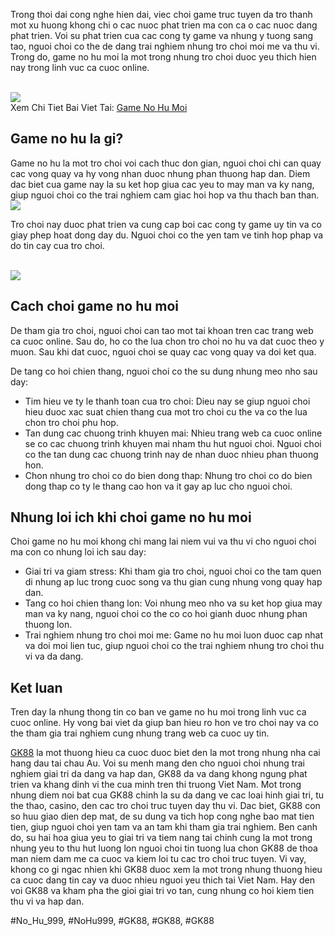<p>Trong thoi dai cong nghe hien dai, viec choi game truc tuyen da tro thanh mot xu huong khong chi o cac nuoc phat trien ma con ca o cac nuoc dang phat trien. Voi su phat trien cua cac cong ty game va nhung y tuong sang tao, nguoi choi co the de dang trai nghiem nhung tro choi moi me va thu vi. Trong do, game no hu moi la mot trong nhung tro choi duoc yeu thich hien nay trong linh vuc ca cuoc online.</p><br><img src="https://gk88.place/wp-content/uploads/2025/04/Vi-sao-nguoi-choi-nen-chon-game-no-hu-moi.png"></br>
Xem Chi Tiet Bai Viet Tai: <a href="https://gk88.place/game-no-hu-moi/">Game No Hu Moi</a><h2>Game no hu la gi?</h2><p>Game no hu la mot tro choi voi cach thuc don gian, nguoi choi chi can quay cac vong quay va hy vong nhan duoc nhung phan thuong hap dan. Diem dac biet cua game nay la su ket hop giua cac yeu to may man va ky nang, giup nguoi choi co the trai nghiem cam giac hoi hop va thu thach ban than.<br><img src="https://gk88.place/wp-content/uploads/2025/04/Game-no-hu-moi-la-gi.png"></br><p>Tro choi nay duoc phat trien va cung cap boi cac cong ty game uy tin va co giay phep hoat dong day du. Nguoi choi co the yen tam ve tinh hop phap va do tin cay cua tro choi.</p><br><img src="https://gk88.place/wp-content/uploads/2025/04/Game-No-Hu-Moi-Trai-Nghiem-Game-Hot-Giai-Thuong-Khung-2025.png"></br><h2>Cach choi game no hu moi</h2><p>De tham gia tro choi, nguoi choi can tao mot tai khoan tren cac trang web ca cuoc online. Sau do, ho co the lua chon tro choi no hu va dat cuoc theo y muon. Sau khi dat cuoc, nguoi choi se quay cac vong quay va doi ket qua.<p>De tang co hoi chien thang, nguoi choi co the su dung nhung meo nho sau day:</p><ul>
<li>Tim hieu ve ty le thanh toan cua tro choi: Dieu nay se giup nguoi choi hieu duoc xac suat chien thang cua mot tro choi cu the va co the lua chon tro choi phu hop.</li>
<li>Tan dung cac chuong trinh khuyen mai: Nhieu trang web ca cuoc online se co cac chuong trinh khuyen mai nham thu hut nguoi choi. Nguoi choi co the tan dung cac chuong trinh nay de nhan duoc nhieu phan thuong hon.</li>
<li>Chon nhung tro choi co do bien dong thap: Nhung tro choi co do bien dong thap co ty le thang cao hon va it gay ap luc cho nguoi choi.</li>
</ul><h2>Nhung loi ich khi choi game no hu moi</h2><p>Choi game no hu moi khong chi mang lai niem vui va thu vi cho nguoi choi ma con co nhung loi ich sau day:<ul>
<li>Giai tri va giam stress: Khi tham gia tro choi, nguoi choi co the tam quen di nhung ap luc trong cuoc song va thu gian cung nhung vong quay hap dan.</li>
<li>Tang co hoi chien thang lon: Voi nhung meo nho va su ket hop giua may man va ky nang, nguoi choi co the co co hoi gianh duoc nhung phan thuong lon.</li>
<li>Trai nghiem nhung tro choi moi me: Game no hu moi luon duoc cap nhat va doi moi lien tuc, giup nguoi choi co the trai nghiem nhung tro choi thu vi va da dang.</li>
</ul><h2>Ket luan</h2><p>Tren day la nhung thong tin co ban ve game no hu moi trong linh vuc ca cuoc online. Hy vong bai viet da giup ban hieu ro hon ve tro choi nay va co the tham gia trai nghiem cung nhung trang web ca cuoc uy tin.</p><p><a href="https://gk88.place/">GK88</a> la mot thuong hieu ca cuoc duoc biet den la mot trong nhung nha cai hang dau tai chau Au. Voi su menh mang den cho nguoi choi nhung trai nghiem giai tri da dang va hap dan, GK88 da va dang khong ngung phat trien va khang dinh vi the cua minh tren thi truong Viet Nam. Mot trong nhung diem noi bat cua GK88 chinh la su da dang ve cac loai hinh giai tri, tu the thao, casino, den cac tro choi truc tuyen day thu vi. Dac biet, GK88 con so huu giao dien dep mat, de su dung va tich hop cong nghe bao mat tien tien, giup nguoi choi yen tam va an tam khi tham gia trai nghiem. Ben canh do, su hai hoa giua yeu to giai tri va tiem nang tai chinh cung la mot trong nhung yeu to thu hut luong lon nguoi choi tin tuong lua chon GK88 de thoa man niem dam me ca cuoc va kiem loi tu cac tro choi truc tuyen. Vi vay, khong co gi ngac nhien khi GK88 duoc xem la mot trong nhung thuong hieu ca cuoc dang tin cay va duoc nhieu nguoi yeu thich tai Viet Nam. Hay den voi GK88 va kham pha the gioi giai tri vo tan, cung nhung co hoi kiem tien thu vi va hap dan.</p>
#No_Hu_999, #NoHu999, #GK88, #GK88, #GK88
